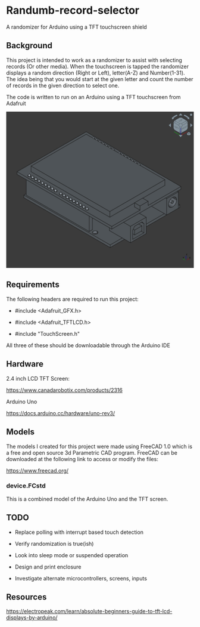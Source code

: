 # Randumb-record-selector
A randomizer for Arduino using a TFT touchscreen shield

## Background
This project is intended to work as a randomizer to assist with selecting records (Or other media). When the touchscreen is tapped the randomizer displays a random direction (Right or Left), letter(A-Z) and Number(1-31). The idea being that you would start at the given letter and count the number of records in the given direction to select one.

The code is written to run on an Arduino using a TFT touchscreen from Adafruit

![image](model_tl.PNG)

## Requirements

The following headers are required to run this project:

  - #include \<Adafruit_GFX.h\>

  - #include \<Adafruit_TFTLCD.h\>
  
  - #include "TouchScreen.h"

All three of these should be downloadable through the Arduino IDE

## Hardware

2.4 inch LCD TFT Screen:

https://www.canadarobotix.com/products/2316

Arduino Uno

https://docs.arduino.cc/hardware/uno-rev3/


## Models

The models I created for this project were made using FreeCAD 1.0 which is a free and open source 3d Parametric CAD program. FreeCAD can be downloaded at the following link to access or modify the files:

https://www.freecad.org/

### device.FCstd

This is a combined model of the Arduino Uno and the TFT screen.

## TODO

  - Replace polling with interrupt based touch detection
  - Verify randomization is true(ish)
  - Look into sleep mode or suspended operation

  - Design and print enclosure
  - Investigate alternate microcontrollers, screens, inputs

## Resources

https://electropeak.com/learn/absolute-beginners-guide-to-tft-lcd-displays-by-arduino/

